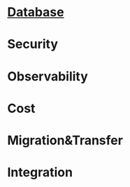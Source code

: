 # [Database](https://github.com/ribeiry/AWS-Professional-Study/wiki/Database)

# Security

# Observability

# Cost

# Migration&Transfer

# Integration
